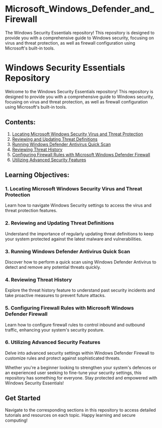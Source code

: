 # Microsoft_Windows_Defender_and_Firewall
The Windows Security Essentials repository! This repository is designed to provide you with a comprehensive guide to Windows security, focusing on virus and threat protection, as well as firewall configuration using Microsoft's built-in tools.


# Windows Security Essentials Repository

Welcome to the Windows Security Essentials repository! This repository is designed to provide you with a comprehensive guide to Windows security, focusing on virus and threat protection, as well as firewall configuration using Microsoft's built-in tools.

## Contents:

1. [Locating Microsoft Windows Security Virus and Threat Protection](#locating-microsoft-windows-security-virus-and-threat-protection)
2. [Reviewing and Updating Threat Definitions](#reviewing-and-updating-threat-definitions)
3. [Running Windows Defender Antivirus Quick Scan](#running-windows-defender-antivirus-quick-scan)
4. [Reviewing Threat History](#reviewing-threat-history)
5. [Configuring Firewall Rules with Microsoft Windows Defender Firewall](#configuring-firewall-rules-with-microsoft-windows-defender-firewall)
6. [Utilizing Advanced Security Features](#utilizing-advanced-security-features)

## Learning Objectives:

### 1. Locating Microsoft Windows Security Virus and Threat Protection
Learn how to navigate Windows Security settings to access the virus and threat protection features.

### 2. Reviewing and Updating Threat Definitions
Understand the importance of regularly updating threat definitions to keep your system protected against the latest malware and vulnerabilities.

### 3. Running Windows Defender Antivirus Quick Scan
Discover how to perform a quick scan using Windows Defender Antivirus to detect and remove any potential threats quickly.

### 4. Reviewing Threat History
Explore the threat history feature to understand past security incidents and take proactive measures to prevent future attacks.

### 5. Configuring Firewall Rules with Microsoft Windows Defender Firewall
Learn how to configure firewall rules to control inbound and outbound traffic, enhancing your system's security posture.

### 6. Utilizing Advanced Security Features
Delve into advanced security settings within Windows Defender Firewall to customize rules and protect against sophisticated threats.

Whether you're a beginner looking to strengthen your system's defences or an experienced user seeking to fine-tune your security settings, this repository has something for everyone. Stay protected and empowered with Windows Security Essentials!

## Get Started
Navigate to the corresponding sections in this repository to access detailed tutorials and resources on each topic. Happy learning and secure computing!
